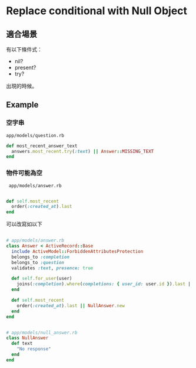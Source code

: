 # Replace conditional with Null Object

## 適合場景

有以下條件式：

* nil?
* present?
* try? 

出現的時候。


## Example

### 空字串

`app/models/question.rb`


``` ruby
def most_recent_answer_text 
  answers.most_recent.try(:text) || Answer::MISSING_TEXT
end

```

### 物件可能為空

` app/models/answer.rb`

``` ruby

def self.most_recent
  order(:created_at).last
end

```

可以改寫如以下

``` ruby

# app/models/answer.rb
class Answer < ActiveRecord::Base
  include ActiveModel::ForbiddenAttributesProtection
  belongs_to :completion
  belongs_to :question
  validates :text, presence: true

  def self.for_user(user)
    joins(:completion).where(completions: { user_id: user.id }).last || NullAnswer.new
  end

  def self.most_recent 
    order(:created_at).last || NullAnswer.new
  end 
end


# app/models/null_answer.rb
class NullAnswer
  def text
    "No response"
  end 
end

```